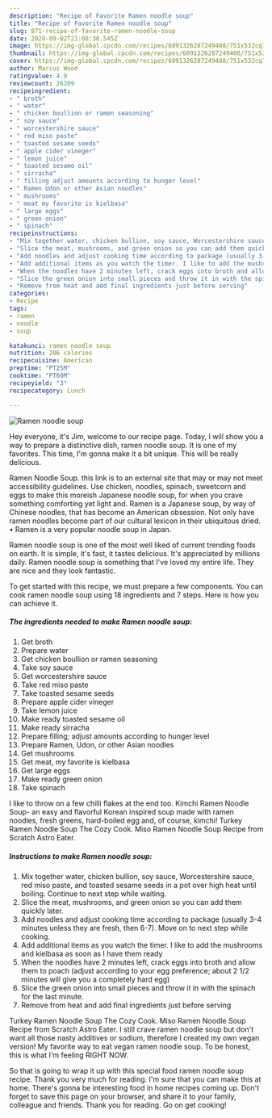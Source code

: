 ```yaml
---
description: "Recipe of Favorite Ramen noodle soup"
title: "Recipe of Favorite Ramen noodle soup"
slug: 871-recipe-of-favorite-ramen-noodle-soup
date: 2020-09-02T21:08:30.545Z
image: https://img-global.cpcdn.com/recipes/6091326287249408/751x532cq70/ramen-noodle-soup-recipe-main-photo.jpg
thumbnail: https://img-global.cpcdn.com/recipes/6091326287249408/751x532cq70/ramen-noodle-soup-recipe-main-photo.jpg
cover: https://img-global.cpcdn.com/recipes/6091326287249408/751x532cq70/ramen-noodle-soup-recipe-main-photo.jpg
author: Marcus Wood
ratingvalue: 4.9
reviewcount: 26209
recipeingredient:
- " broth"
- " water"
- " chicken boullion or ramen seasoning"
- " soy sauce"
- " worcestershire sauce"
- " red miso paste"
- " toasted sesame seeds"
- " apple cider vineger"
- " lemon juice"
- " toasted sesame oil"
- " sirracha"
- " filling adjust amounts according to hunger level"
- " Ramen Udon or other Asian noodles"
- " mushrooms"
- " meat my favorite is kielbasa"
- " large eggs"
- " green onion"
- " spinach"
recipeinstructions:
- "Mix together water, chicken bullion, soy sauce, Worcestershire sauce, red miso paste, and toasted sesame seeds in a pot over high heat until boiling. Continue to next step while waiting."
- "Slice the meat, mushrooms, and green onion so you can add them quickly later."
- "Add noodles and adjust cooking time according to package (usually 3-4 minutes unless they are fresh, then 6-7). Move on to next step while cooking."
- "Add additional items as you watch the timer. I like to add the mushrooms and kielbasa as soon as I have them ready"
- "When the noodles have 2 minutes left, crack eggs into broth and allow them to poach (adjust according to your egg preference; about 2 1/2 minutes will give you a completely hard egg)"
- "Slice the green onion into small pieces and throw it in with the spinach for the last minute."
- "Remove from heat and add final ingredients just before serving"
categories:
- Recipe
tags:
- ramen
- noodle
- soup

katakunci: ramen noodle soup 
nutrition: 206 calories
recipecuisine: American
preptime: "PT25M"
cooktime: "PT60M"
recipeyield: "3"
recipecategory: Lunch

---
```



![Ramen noodle soup](https://img-global.cpcdn.com/recipes/6091326287249408/751x532cq70/ramen-noodle-soup-recipe-main-photo.jpg)

Hey everyone, it's Jim, welcome to our recipe page. Today, I will show you a way to prepare a distinctive dish, ramen noodle soup. It is one of my favorites. This time, I'm gonna make it a bit unique. This will be really delicious.

Ramen Noodle Soup. this link is to an external site that may or may not meet accessibility guidelines. Use chicken, noodles, spinach, sweetcorn and eggs to make this moreish Japanese noodle soup, for when you crave something comforting yet light and. Ramen is a Japanese soup, by way of Chinese noodles, that has become an American obsession. Not only have ramen noodles become part of our cultural lexicon in their ubiquitous dried. • Ramen is a very popular noodle soup in Japan.

Ramen noodle soup is one of the most well liked of current trending foods on earth. It is simple, it's fast, it tastes delicious. It's appreciated by millions daily. Ramen noodle soup is something that I've loved my entire life. They are nice and they look fantastic.


To get started with this recipe, we must prepare a few components. You can cook ramen noodle soup using 18 ingredients and 7 steps. Here is how you can achieve it.

<!--inarticleads1-->

##### The ingredients needed to make Ramen noodle soup:

1. Get  broth
1. Prepare  water
1. Get  chicken boullion or ramen seasoning
1. Take  soy sauce
1. Get  worcestershire sauce
1. Take  red miso paste
1. Take  toasted sesame seeds
1. Prepare  apple cider vineger
1. Take  lemon juice
1. Make ready  toasted sesame oil
1. Make ready  sirracha
1. Prepare  filling; adjust amounts according to hunger level
1. Prepare  Ramen, Udon, or other Asian noodles
1. Get  mushrooms
1. Get  meat, my favorite is kielbasa
1. Get  large eggs
1. Make ready  green onion
1. Take  spinach


I like to throw on a few chilli flakes at the end too. Kimchi Ramen Noodle Soup- an easy and flavorful Korean inspired soup made with ramen noodles, fresh greens, hard-boiled egg and, of course, kimchi! Turkey Ramen Noodle Soup The Cozy Cook. Miso Ramen Noodle Soup Recipe from Scratch Astro Eater. 

<!--inarticleads2-->

##### Instructions to make Ramen noodle soup:

1. Mix together water, chicken bullion, soy sauce, Worcestershire sauce, red miso paste, and toasted sesame seeds in a pot over high heat until boiling. Continue to next step while waiting.
1. Slice the meat, mushrooms, and green onion so you can add them quickly later.
1. Add noodles and adjust cooking time according to package (usually 3-4 minutes unless they are fresh, then 6-7). Move on to next step while cooking.
1. Add additional items as you watch the timer. I like to add the mushrooms and kielbasa as soon as I have them ready
1. When the noodles have 2 minutes left, crack eggs into broth and allow them to poach (adjust according to your egg preference; about 2 1/2 minutes will give you a completely hard egg)
1. Slice the green onion into small pieces and throw it in with the spinach for the last minute.
1. Remove from heat and add final ingredients just before serving


Turkey Ramen Noodle Soup The Cozy Cook. Miso Ramen Noodle Soup Recipe from Scratch Astro Eater. I still crave ramen noodle soup but don&#39;t want all those nasty additives or sodium, therefore I created my own vegan version! My favorite way to eat vegan ramen noodle soup. To be honest, this is what I&#39;m feeling RIGHT NOW. 

So that is going to wrap it up with this special food ramen noodle soup recipe. Thank you very much for reading. I'm sure that you can make this at home. There's gonna be interesting food in home recipes coming up. Don't forget to save this page on your browser, and share it to your family, colleague and friends. Thank you for reading. Go on get cooking!
